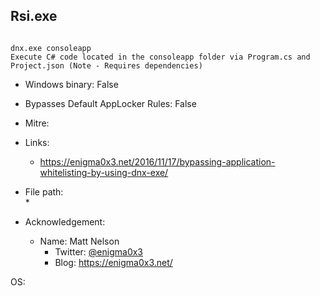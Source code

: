 ## Rsi.exe
```

dnx.exe consoleapp
Execute C# code located in the consoleapp folder via Program.cs and Project.json (Note - Requires dependencies)
```
* Windows binary: False   
* Bypasses Default AppLocker Rules: False   
* Mitre: []()   
   
* Links:   
  * https://enigma0x3.net/2016/11/17/bypassing-application-whitelisting-by-using-dnx-exe/
   
* File path:   
  * 
   
* Acknowledgement:   
  * Name: Matt Nelson
    * Twitter: [@enigma0x3](https://twitter.com/@enigma0x3)
    * Blog: https://enigma0x3.net/
   
OS:  
